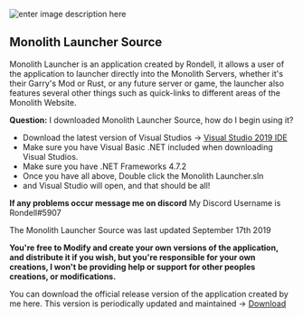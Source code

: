 ![enter image description here](https://i.postimg.cc/jdjdnrKX/s-2498-C21-E55-ADDB3-F0-E37325-C58348-AA60626868-EC6-DEADD8-FAF68-C9-DF46-F7-B.png)
## Monolith Launcher Source
Monolith Launcher is an application created by Rondell, it allows a user of the application to launcher directly into the Monolith Servers, whether it's their Garry's Mod or Rust, or any future server or game, the launcher also features several other things such as quick-links to different areas of the Monolith Website.

**Question:** I downloaded Monolith Launcher Source, how do I begin using it?
* Download the latest version of Visual Studios -> [Visual Studio 2019 IDE](https://visualstudio.microsoft.com/vs/)
* Make sure you  have Visual Basic .NET included when downloading Visual Studios.
* Make sure you have .NET Frameworks 4.7.2 
* Once you have all above, Double click the Monolith Launcher.sln
* and Visual Studio will open, and that should be all!

**If any problems occur message me on discord**
My Discord Username is Rondell#5907

The Monolith Launcher Source was last updated September 17th 2019

**You're free to Modify and create your own versions of the application, and distribute it if you wish, but you're responsible for your own creations, I won't be providing help or support for other peoples creations, or modifications.**

You can download the official release version of the application created by me here.
This version is periodically updated and maintained -> [Download](https://sabercathost.com/i0fl/Monolith_Launcher.rar)  
